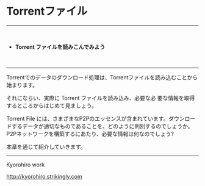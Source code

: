 # Torrentファイル
<hr>
<br>

* **Torrent ファイルを読みこんでみよう**

<br>
<hr>

Torrentでのデータのダウンロード処理は、Torrentファイルを読み込むことから始まります。

それにならい、実際に Torrent ファイルを読み込み、必要な必
要な情報を取得するところからはじめて見ましょう。


Torrent File には、さまざまなP2Pのエッセンスが含まれています。ダウンロードするデータが適切なものであることを、どのように判別するのでしょうか。P2Pネットワークを構築するにあたり、必要な情報は何なのでしょう?

本章を通じて紹介していきます。




-------
Kyorohiro work

http://kyorohiro.strikingly.com





